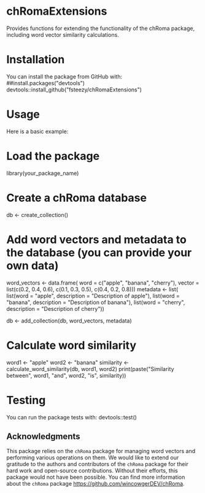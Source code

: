 # chRomaExtensions
Provides functions for extending the functionality of the chRoma package, including word vector similarity calculations. 

# Installation
You can install the package from GitHub with:
##install.packages("devtools")
devtools::install_github("fsteezy/chRomaExtensions")

# Usage
Here is a basic example:
# Load the package
library(your_package_name)

# Create a chRoma database
db <- create_collection()

# Add word vectors and metadata to the database (you can provide your own data)
word_vectors <- data.frame(
  word = c("apple", "banana", "cherry"),
  vector = list(c(0.2, 0.4, 0.6), c(0.1, 0.3, 0.5), c(0.4, 0.2, 0.8)))
metadata <- list(
  list(word = "apple", description = "Description of apple"),
  list(word = "banana", description = "Description of banana"),
  list(word = "cherry", description = "Description of cherry"))

db <- add_collection(db, word_vectors, metadata)

# Calculate word similarity
word1 <- "apple"
word2 <- "banana"
similarity <- calculate_word_similarity(db, word1, word2)
print(paste("Similarity between", word1, "and", word2, "is", similarity))

# Testing
You can run the package tests with:
devtools::test()

## Acknowledgments
This package relies on the `chRoma` package for managing word vectors and performing various operations on them. We would like to extend our gratitude to the authors and contributors of the `chRoma` package for their hard work and open-source contributions. Without their efforts, this package would not have been possible. You can find more information about the `chRoma` package https://github.com/wincowgerDEV/chRoma.
